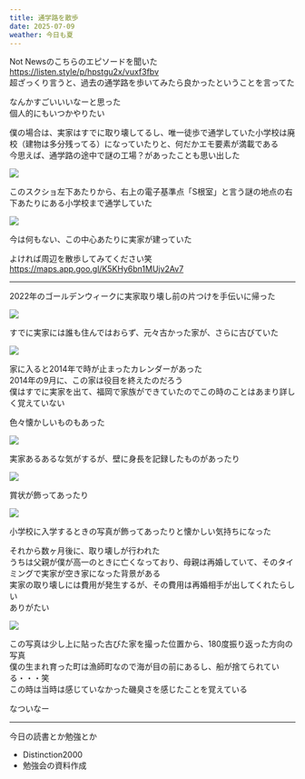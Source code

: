 ```yaml
---
title: 通学路を散歩
date: 2025-07-09
weather: 今日も夏
---
```

Not Newsのこちらのエピソードを聞いた  
https://listen.style/p/hpstgu2x/vuxf3fbv  
超ざっくり言うと、過去の通学路を歩いてみたら良かったということを言ってた

なんかすごいいいなーと思った  
個人的にもいつかやりたい

僕の場合は、実家はすでに取り壊してるし、唯一徒歩で通学していた小学校は廃校（建物は多分残ってる）になっていたりと、何だかエモ要素が満載である  
今思えば、通学路の途中で謎の工場？があったことも思い出した

![](https://images.kechiiiiin.com/diary/20250921161702.png)

このスクショ左下あたりから、右上の電子基準点「S根室」と言う謎の地点の右下あたりにある小学校まで通学していた

![](https://images.kechiiiiin.com/diary/20250921161712.png)

今は何もない、この中心あたりに実家が建っていた

よければ周辺を散歩してみてください笑  
https://maps.app.goo.gl/K5KHy6bn1MUjv2Av7

---

2022年のゴールデンウィークに実家取り壊し前の片つけを手伝いに帰った

![](https://images.kechiiiiin.com/diary/20250921161723.png)

すでに実家には誰も住んではおらず、元々古かった家が、さらに古びていた

![](https://images.kechiiiiin.com/diary/20250921161730.png)

家に入ると2014年で時が止まったカレンダーがあった  
2014年の9月に、この家は役目を終えたのだろう  
僕はすでに実家を出て、福岡で家族ができていたのでこの時のことはあまり詳しく覚えていない

色々懐かしいものもあった

![](https://images.kechiiiiin.com/diary/20250921161742.png)

実家あるあるな気がするが、壁に身長を記録したものがあったり

![](https://images.kechiiiiin.com/diary/20250921161755.png)

賞状が飾ってあったり

![](https://images.kechiiiiin.com/diary/20250921161807.png)

小学校に入学するときの写真が飾ってあったりと懐かしい気持ちになった

それから数ヶ月後に、取り壊しが行われた  
うちは父親が僕が高一のときに亡くなっており、母親は再婚していて、そのタイミングで実家が空き家になった背景がある  
実家の取り壊しには費用が発生するが、その費用は再婚相手が出してくれたらしい  
ありがたい

![](https://images.kechiiiiin.com/diary/20250921161817.png)

この写真は少し上に貼った古びた家を撮った位置から、180度振り返った方向の写真  
僕の生まれ育った町は漁師町なので海が目の前にあるし、船が捨てられている・・・笑  
この時は当時は感じていなかった磯臭さを感じたことを覚えている

なついなー

---

今日の読書とか勉強とか
- Distinction2000
- 勉強会の資料作成
